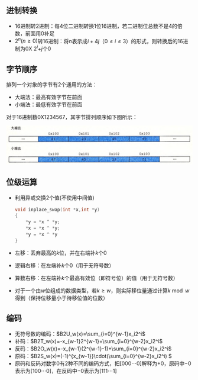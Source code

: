 ## 进制转换

* 16进制转2进制：每4位二进制转换1位16进制，若二进制位总数不是4的倍数，前面用0补足
* $2^n(n\ge0)$转16进制：将$n$表示成$i+4j（0\le i\le 3）$的形式，则转换后的16进制为0X $2^i$+$j$个0

## 字节顺序

排列一个对象的字节有2个通用的方法：

* 大端法：最高有效字节在前面
* 小端法：最低有效字节在前面

对于16进制数0X1234567，其字节排列顺序如下图所示：

![image-20200527215642561](res/image-20200527215642561.png)

## 位级运算

* 利用异或交换2个值(不使用中间值)

	```c
	void inplace_swap(int *x,int *y)
	{
	    *y = *x ^ *y;
	    *x = *x ^ *y;
	    *y = *x ^ *y
	}
	```

* 左移：丢弃最高的$k$位，并在右端补$k$个0

* 逻辑右移：在左端补$k$个0（用于无符号数）

* 算数右移：在左端补$k$个最高有效位（即符号位）的值（用于无符号数）

* 对于一个由$w$位组成的数据类型，若$k\ge w$，则实际移位量通过计算$k \bmod w$得到（保持位移量小于待移位值的位数）

## 编码

* 无符号数的编码：$B2U_w(x)=\sum_{i=0}^{w-1}x_i2^i$
* 补码：$B2T_w(x)=-x_{w-1}2^{w-1}+\sum_{i=0}^{w-2}x_i2^i$
* 反码：$B2O_w(x)=-x_{w-1}(2^{w-1}-1)+\sum_{i=0}^{w-2}x_i2^i$
* 原码：$B2S_w(x)=(-1)^{x_{w-1}}\cdot(\sum_{i=0}^{w-2}x_i2^i) $
* 原码和反码对数字0有2种不同的编码方式，把$[000\cdots 0]$解释为$+0$，原码中$-0$表示为$[100\cdots 0]$，在反码中$-0$表示为$[111\cdots 1]$
